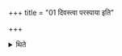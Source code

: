 +++
title = "01 दिवस्त्वा परस्पाया इति"

+++

<details><summary>थिते</summary>

दिवस्त्वा परस्पाया इति प्रथमेऽभिप्रव्रजन्ति । ब्रह्मणस्त्वा परस्पाया इति द्वितीये । प्राणस्य त्वा परस्पाया इति तृतीये १
</details>
